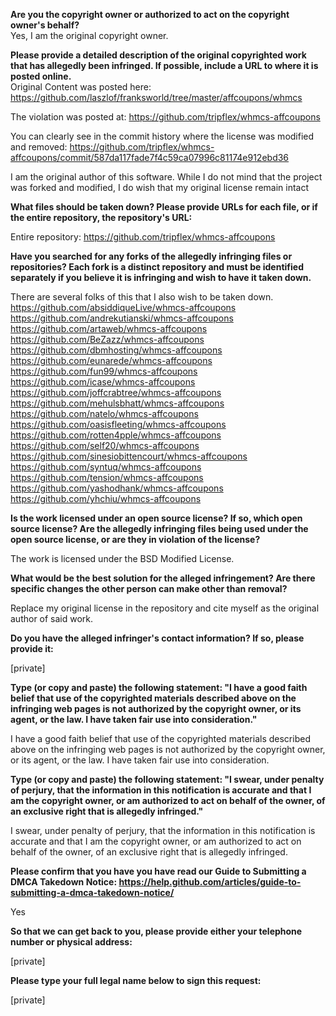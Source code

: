 **Are you the copyright owner or authorized to act on the copyright owner's behalf?**  
Yes, I am the original copyright owner.

**Please provide a detailed description of the original copyrighted work that has allegedly been infringed. If possible, include a URL to where it is posted online.**  
Original Content was posted here: https://github.com/laszlof/franksworld/tree/master/affcoupons/whmcs

The violation was posted at: https://github.com/tripflex/whmcs-affcoupons

You can clearly see in the commit history where the license was modified and removed: https://github.com/tripflex/whmcs-affcoupons/commit/587da117fade7f4c59ca07996c81174e912ebd36

I am the original author of this software. While I do not mind that the project was forked and modified, I do wish that my original license remain intact

**What files should be taken down? Please provide URLs for each file, or if the entire repository, the repository's URL:**  

Entire repository: https://github.com/tripflex/whmcs-affcoupons

**Have you searched for any forks of the allegedly infringing files or repositories? Each fork is a distinct repository and must be identified separately if you believe it is infringing and wish to have it taken down.**  

There are several folks of this that I also wish to be taken down.  
https://github.com/absiddiqueLive/whmcs-affcoupons  
https://github.com/andrekutianski/whmcs-affcoupons  
https://github.com/artaweb/whmcs-affcoupons  
https://github.com/BeZazz/whmcs-affcoupons  
https://github.com/dbmhosting/whmcs-affcoupons  
https://github.com/eunarede/whmcs-affcoupons  
https://github.com/fun99/whmcs-affcoupons  
https://github.com/icase/whmcs-affcoupons  
https://github.com/joffcrabtree/whmcs-affcoupons  
https://github.com/mehulsbhatt/whmcs-affcoupons  
https://github.com/natelo/whmcs-affcoupons  
https://github.com/oasisfleeting/whmcs-affcoupons  
https://github.com/rotten4pple/whmcs-affcoupons  
https://github.com/self20/whmcs-affcoupons  
https://github.com/sinesiobittencourt/whmcs-affcoupons  
https://github.com/syntuq/whmcs-affcoupons   
https://github.com/tension/whmcs-affcoupons  
https://github.com/yashodhank/whmcs-affcoupons  
https://github.com/yhchiu/whmcs-affcoupons  

**Is the work licensed under an open source license? If so, which open source license? Are the allegedly infringing files being used under the open source license, or are they in violation of the license?**  

The work is licensed under the BSD Modified License.

**What would be the best solution for the alleged infringement? Are there specific changes the other person can make other than removal?**  

Replace my original license in the repository and cite myself as the original author of said work.

**Do you have the alleged infringer's contact information? If so, please provide it:**  

[private]  

**Type (or copy and paste) the following statement: "I have a good faith belief that use of the copyrighted materials described above on the infringing web pages is not authorized by the copyright owner, or its agent, or the law. I have taken fair use into consideration."**  

I have a good faith belief that use of the copyrighted materials described above on the infringing web pages is not authorized by the copyright owner, or its agent, or the law. I have taken fair use into consideration.

**Type (or copy and paste) the following statement: "I swear, under penalty of perjury, that the information in this notification is accurate and that I am the copyright owner, or am authorized to act on behalf of the owner, of an exclusive right that is allegedly infringed."**  

I swear, under penalty of perjury, that the information in this notification is accurate and that I am the copyright owner, or am authorized to act on behalf of the owner, of an exclusive right that is allegedly infringed.

**Please confirm that you have you have read our Guide to Submitting a DMCA Takedown Notice: https://help.github.com/articles/guide-to-submitting-a-dmca-takedown-notice/**  

Yes

**So that we can get back to you, please provide either your telephone number or physical address:**  

[private]

**Please type your full legal name below to sign this request:**  

[private]
